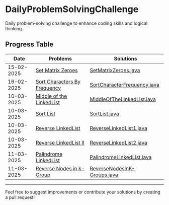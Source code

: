 # DailyProblemSolvingChallenge
Daily problem-solving challenge to enhance coding skills and logical thinking.

## Progress Table

| Date             | Problems                                                                        | Solutions                                  |
|------------------|---------------------------------------------------------------                  |--------------------------------------------|
| 15-02-2025 | [Set Matrix Zeroes](https://leetcode.com/problems/set-matrix-zeroes/description/) | [SetMatrixZeroes.java](./setmatrixzeroes.java) |
| 16-02-2025 | [Sort Characters By Frequency](https://leetcode.com/problems/sort-characters-by-frequency/description/) | [SortCharacterFrequency.java](./sortcharacterfrequency.java) |
| 10-03-2025 | [Middle of the LinkedList](https://leetcode.com/problems/middle-of-the-linked-list/description/)  | [MiddleOfTheLinkedList.java](./MiddleOfLinkedList.java)  |
| 10-03-2025 | [Sort List](https://leetcode.com/problems/sort-list/description/)  | [SortList.java](./SortList.java)  |
| 10-03-2025 | [Reverse LinkedList](https://leetcode.com/problems/reverse-linked-list/description/)  | [ReverseLinkedList1.java](./ReverseLinkedList1.java)  |
| 10-03-2025 | [Reverse LinkedList II](https://leetcode.com/problems/reverse-linked-list-ii/description/)  | [ReverseLinkedList2.java](./ReverseLinkedList2.java)  |
| 11-03-2025 | [Palindrome LinkedList](https://leetcode.com/problems/palindrome-linked-list/description/)  | [PalindromeLinkedList.java](./PalindromeLinkedList.java)  |
| 11-03-2025 | [Reverse Nodes in k-Group](https://leetcode.com/problems/reverse-nodes-in-k-group/description/)  | [ReverseNodesInK-Groups.java](./ReverseKGroups.java)  |


---
Feel free to suggest improvements or contribute your solutions by creating a pull request!
